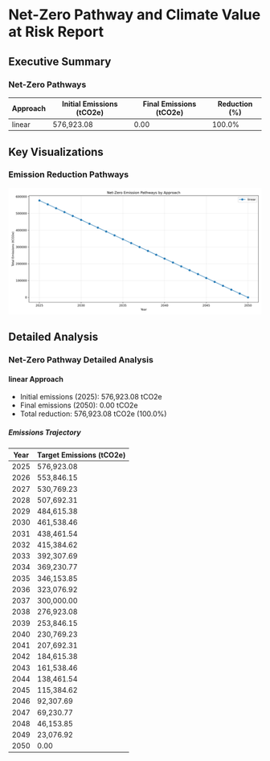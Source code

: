 # Net-Zero Pathway and Climate Value at Risk Report

## Executive Summary

### Net-Zero Pathways

| Approach | Initial Emissions (tCO2e) | Final Emissions (tCO2e) | Reduction (%) |
|----------|---------------------------|-------------------------|--------------|
| linear | 576,923.08 | 0.00 | 100.0% |


## Key Visualizations

### Emission Reduction Pathways

![Emission Pathways by Approach](emission_pathways.png)

## Detailed Analysis

### Net-Zero Pathway Detailed Analysis

#### linear Approach

- Initial emissions (2025): 576,923.08 tCO2e
- Final emissions (2050): 0.00 tCO2e
- Total reduction: 576,923.08 tCO2e (100.0%)


##### Emissions Trajectory

| Year | Target Emissions (tCO2e) |
|------|--------------------------|
| 2025 | 576,923.08 |
| 2026 | 553,846.15 |
| 2027 | 530,769.23 |
| 2028 | 507,692.31 |
| 2029 | 484,615.38 |
| 2030 | 461,538.46 |
| 2031 | 438,461.54 |
| 2032 | 415,384.62 |
| 2033 | 392,307.69 |
| 2034 | 369,230.77 |
| 2035 | 346,153.85 |
| 2036 | 323,076.92 |
| 2037 | 300,000.00 |
| 2038 | 276,923.08 |
| 2039 | 253,846.15 |
| 2040 | 230,769.23 |
| 2041 | 207,692.31 |
| 2042 | 184,615.38 |
| 2043 | 161,538.46 |
| 2044 | 138,461.54 |
| 2045 | 115,384.62 |
| 2046 | 92,307.69 |
| 2047 | 69,230.77 |
| 2048 | 46,153.85 |
| 2049 | 23,076.92 |
| 2050 | 0.00 |

